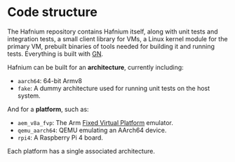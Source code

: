 # Code structure

The Hafnium repository contains Hafnium itself, along with unit tests and
integration tests, a small client library for VMs, a Linux kernel module for the
primary VM, prebuilt binaries of tools needed for building it and running tests.
Everything is built with [GN](https://gn.googlesource.com/gn/).

Hafnium can be built for an **architecture**, currently including:

*   `aarch64`: 64-bit Armv8
*   `fake`: A dummy architecture used for running unit tests on the host system.

And for a **platform**, such as:

*   `aem_v8a_fvp`: The Arm [Fixed Virtual Platform](FVP.md) emulator.
*   `qemu_aarch64`: QEMU emulating an AArch64 device.
*   `rpi4`: A Raspberry Pi 4 board.

Each platform has a single associated architecture.

